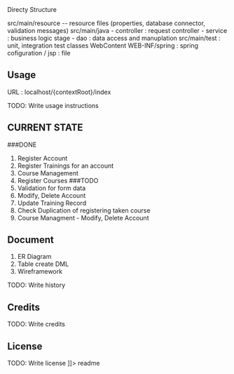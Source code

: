 <snippet>
  <content><![CDATA[
# e3Learning A&T Project
 

## Directy Structure
src/main/resource  -- resource files (properties, database connector, validation messages)
src/main/java
            - controller : request controller 
            - service  : business logic stage
            - dao   : data access and manuplation
src/main/test  : unit, integration test classes
WebContent
          WEB-INF/spring : spring cofiguration
                / jsp : file 
## Usage

URL  :  localhost/{contextRoot}/index 


TODO: Write usage instructions

## CURRENT STATE
###DONE
 1. Register Account
 2. Register Trainings for an account
 3. Course Management 
 4. Register Courses
###TODO
 1. Validation for form data 
 2. Modify, Delete Account 
 3. Update Training Record 
 4. Check Duplication of registering taken course
 5. Course Managment - Modify, Delete Account

## Document
1. ER Diagram
2. Table create DML
3. Wireframework

TODO: Write history

## Credits

TODO: Write credits

## License

TODO: Write license
]]></content>
  <tabTrigger>readme</tabTrigger>
</snippet>
